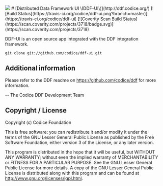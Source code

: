 <!--
/*
 * Copyright (c) Codice Foundation
 *
 * This is free software: you can redistribute it and/or modify it under the terms of the GNU Lesser General Public License as published by the Free Software Foundation, either
 * version 3 of the License, or any later version. 
 *
 * This program is distributed in the hope that it will be useful, but WITHOUT ANY WARRANTY; without even the implied warranty of MERCHANTABILITY or FITNESS FOR A PARTICULAR PURPOSE.
 * See the GNU Lesser General Public License for more details. A copy of the GNU Lesser General Public License is distributed along with this program and can be found at
 * <http://www.gnu.org/licenses/lgpl.html>.
 */
-->
<img src="https://tools.codice.org/wiki/download/attachments/3047458/ddf.jpg"/>
# [Distributed Data Framework UI \(DDF-UI\)](http://ddf.codice.org/)
[![Build Status](https://travis-ci.org/codice/ddf-ui.png?branch=master)](https://travis-ci.org/codice/ddf-ui)
[![Coverity Scan Build Status](https://scan.coverity.com/projects/3718/badge.svg)](https://scan.coverity.com/projects/3718)


DDF-UI is an open source app integrated with the DDF integration framework. 
 
```
git clone git://github.com/codice/ddf-ui.git
```

## Additional information
Please refer to the DDF readme on https://github.com/codice/ddf for more information.

-- The Codice DDF Development Team

## Copyright / License
Copyright (c) Codice Foundation
 
This is free software: you can redistribute it and/or modify it under the terms of the GNU Lesser General Public License 
as published by the Free Software Foundation, either version 3 of the License, or any later version. 
 
This program is distributed in the hope that it will be useful, but WITHOUT ANY WARRANTY; without even the implied warranty of MERCHANTABILITY or FITNESS FOR A PARTICULAR PURPOSE.
See the GNU Lesser General Public License for more details. A copy of the GNU Lesser General Public License is distributed along with this program and can be found at
<http://www.gnu.org/licenses/lgpl.html>.
 
